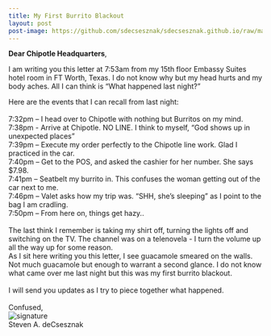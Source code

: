 ```yaml
---
title: My First Burrito Blackout
layout: post
post-image: https://github.com/sdecsesznak/sdecsesznak.github.io/raw/master/assets/images/Burrito%20Blackout.png
---
```


**Dear Chipotle Headquarters**, 

I am writing you this letter at 7:53am from my 15th floor Embassy Suites hotel room in FT Worth, Texas.  I do not know why but my head hurts and my body aches.  All I can think is “What happened last night?”

Here are the events that I can recall from last night:<br>
<br>
7:32pm – I head over to Chipotle with nothing but Burritos on my mind.<br>
7:38pm - Arrive at Chipotle.  NO LINE.  I think to myself, “God shows up in unexpected places”<br>
7:39pm – Execute my order perfectly to the Chipotle line work.  Glad I practiced in the car. <br>
7:40pm – Get to the POS, and asked the cashier for her number.  She says $7.98.  <br>
7:41pm – Seatbelt my burrito in.  This confuses the woman getting out of the car next to me.<br>
7:46pm – Valet asks how my trip was.  “SHH, she’s sleeping” as I point to the bag I am cradling.<br>
7:50pm – From here on, things get hazy..<br>
<br>
The last think I remember is taking my shirt off, turning the lights off and switching on the TV.  The channel was on a telenovela - I turn the volume up all the way up for some reason. 
<br>
As I sit here writing you this letter, I see guacamole smeared on the walls.  Not much guacamole but enough to warrant a second glance.  I do not know what came over me last night but this was my first burrito blackout.  <br>
<br>
I will send you updates as I try to piece together what happened.<br>
<br>
Confused,<br>
![signature](https://fontmeme.com/permalink/200925/c101f6549bbb85c94b3d8b47e8b8e244.png)<br>
Steven A. deCsesznak